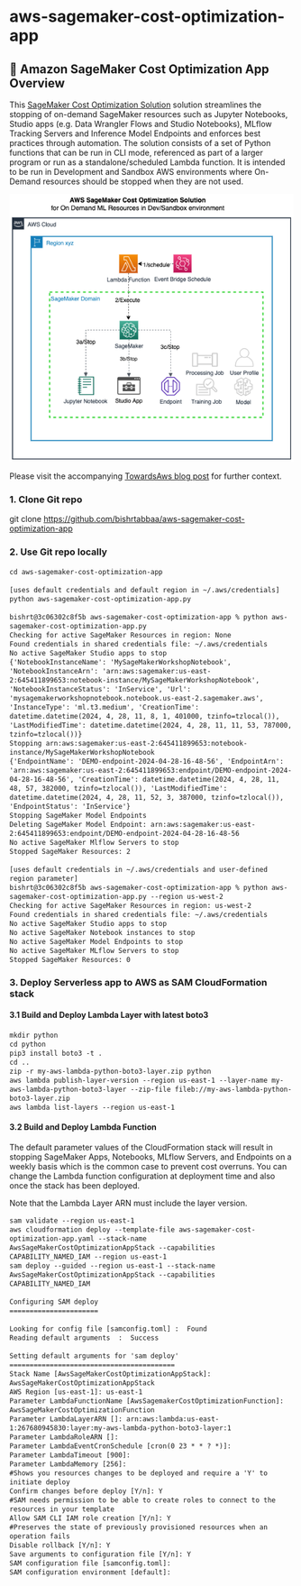 # aws-sagemaker-cost-optimization-app

## :brain: Amazon SageMaker Cost Optimization App Overview

This [SageMaker Cost Optimization Solution](aws-sagemaker-cost-optimization-app.py) solution streamlines the stopping of on-demand SageMaker resources such as Jupyter Notebooks, Studio apps (e.g. Data Wrangler Flows and Studio Notebooks), MLflow Tracking Servers and Inference Model Endpoints and enforces best practices through automation.  The solution consists of a set of Python functions that can be run in CLI mode, referenced as part of a larger program or run as a standalone/scheduled Lambda function.  It is intended to be run in Development and Sandbox AWS environments where On-Demand resources should be stopped when they are not used.

![SageMaker Cost Optimization Solution Architecture](./assets/aws_sagemaker_cost_optimization_solution_architecture.png)

Please visit the accompanying [TowardsAws blog post](https://towardsaws.com/frugal-mlops-automation-how-to-enforce-amazon-sagemaker-cost-optimization-using-serverless-c8c87c626002) for further context.

### 1. Clone Git repo
git clone https://github.com/bishrtabbaa/aws-sagemaker-cost-optimization-app

### 2. Use Git repo locally
```
cd aws-sagemaker-cost-optimization-app

[uses default credentials and default region in ~/.aws/credentials]
python aws-sagemaker-cost-optimization-app.py 

bishrt@3c06302c8f5b aws-sagemaker-cost-optimization-app % python aws-sagemaker-cost-optimization-app.py                   
Checking for active SageMaker Resources in region: None
Found credentials in shared credentials file: ~/.aws/credentials
No active SageMaker Studio apps to stop
{'NotebookInstanceName': 'MySageMakerWorkshopNotebook', 'NotebookInstanceArn': 'arn:aws:sagemaker:us-east-2:645411899653:notebook-instance/MySageMakerWorkshopNotebook', 'NotebookInstanceStatus': 'InService', 'Url': 'mysagemakerworkshopnotebook.notebook.us-east-2.sagemaker.aws', 'InstanceType': 'ml.t3.medium', 'CreationTime': datetime.datetime(2024, 4, 28, 11, 8, 1, 401000, tzinfo=tzlocal()), 'LastModifiedTime': datetime.datetime(2024, 4, 28, 11, 11, 53, 787000, tzinfo=tzlocal())}
Stopping arn:aws:sagemaker:us-east-2:645411899653:notebook-instance/MySageMakerWorkshopNotebook
{'EndpointName': 'DEMO-endpoint-2024-04-28-16-48-56', 'EndpointArn': 'arn:aws:sagemaker:us-east-2:645411899653:endpoint/DEMO-endpoint-2024-04-28-16-48-56', 'CreationTime': datetime.datetime(2024, 4, 28, 11, 48, 57, 382000, tzinfo=tzlocal()), 'LastModifiedTime': datetime.datetime(2024, 4, 28, 11, 52, 3, 387000, tzinfo=tzlocal()), 'EndpointStatus': 'InService'}
Stopping SageMaker Model Endpoints
Deleting SageMaker Model Endpoint: arn:aws:sagemaker:us-east-2:645411899653:endpoint/DEMO-endpoint-2024-04-28-16-48-56
No active SageMaker Mlflow Servers to stop
Stopped SageMaker Resources: 2

[uses default credentials in ~/.aws/credentials and user-defined region parameter]
bishrt@3c06302c8f5b aws-sagemaker-cost-optimization-app % python aws-sagemaker-cost-optimization-app.py --region us-west-2
Checking for active SageMaker Resources in region: us-west-2
Found credentials in shared credentials file: ~/.aws/credentials
No active SageMaker Studio apps to stop
No active SageMaker Notebook instances to stop
No active SageMaker Model Endpoints to stop
No active SageMaker MLflow Servers to stop
Stopped SageMaker Resources: 0
```

### 3. Deploy Serverless app to AWS as SAM CloudFormation stack

#### 3.1 Build and Deploy Lambda Layer with latest boto3

```
mkdir python
cd python
pip3 install boto3 -t .
cd ..
zip -r my-aws-lambda-python-boto3-layer.zip python
aws lambda publish-layer-version --region us-east-1 --layer-name my-aws-lambda-python-boto3-layer --zip-file fileb://my-aws-lambda-python-boto3-layer.zip
aws lambda list-layers --region us-east-1
```

#### 3.2 Build and Deploy Lambda Function

The default parameter values of the CloudFormation stack will result in stopping SageMaker Apps, Notebooks, MLflow Servers, and Endpoints on a weekly basis which is the common case to prevent cost overruns.  You can change the Lambda function configuration at deployment time and also once the stack has been deployed.

Note that the Lambda Layer ARN must include the layer version.

```
sam validate --region us-east-1
aws cloudformation deploy --template-file aws-sagemaker-cost-optimization-app.yaml --stack-name AwsSageMakerCostOptimizationAppStack --capabilities CAPABILITY_NAMED_IAM --region us-east-1
sam deploy --guided --region us-east-1 --stack-name AwsSageMakerCostOptimizationAppStack --capabilities CAPABILITY_NAMED_IAM

Configuring SAM deploy
======================

Looking for config file [samconfig.toml] :  Found
Reading default arguments  :  Success

Setting default arguments for 'sam deploy'
=========================================
Stack Name [AwsSageMakerCostOptimizationAppStack]: AwsSageMakerCostOptimizationAppStack
AWS Region [us-east-1]: us-east-1
Parameter LambdaFunctionName [AwsSagemakerCostOptimizationFunction]: AwsSageMakerCostOptimizationFunction
Parameter LambdaLayerARN []: arn:aws:lambda:us-east-1:267680945830:layer:my-aws-lambda-python-boto3-layer:1
Parameter LambdaRoleARN []:
Parameter LambdaEventCronSchedule [cron(0 23 * * ? *)]:
Parameter LambdaTimeout [900]:
Parameter LambdaMemory [256]:
#Shows you resources changes to be deployed and require a 'Y' to initiate deploy
Confirm changes before deploy [Y/n]: Y
#SAM needs permission to be able to create roles to connect to the resources in your template
Allow SAM CLI IAM role creation [Y/n]: Y
#Preserves the state of previously provisioned resources when an operation fails
Disable rollback [Y/n]: Y
Save arguments to configuration file [Y/n]: Y
SAM configuration file [samconfig.toml]:
SAM configuration environment [default]:

```